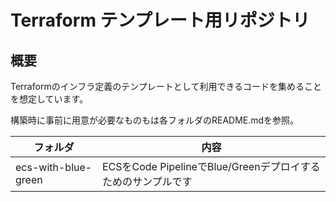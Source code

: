 # Terraform テンプレート用リポジトリ

## 概要
Terraformのインフラ定義のテンプレートとして利用できるコードを集めることを想定しています。

構築時に事前に用意が必要なものもは各フォルダのREADME.mdを参照。

| フォルダ | 内容 |
| ------ | ------ |
| ecs-with-blue-green | ECSをCode PipelineでBlue/Greenデプロイするためのサンプルです |
